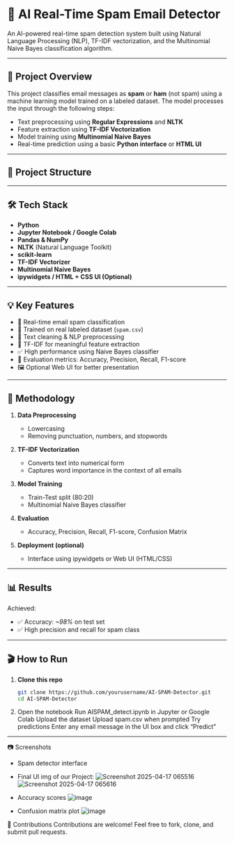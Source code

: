 # 📧 AI Real-Time Spam Email Detector

An AI-powered real-time spam detection system built using Natural Language Processing (NLP), TF-IDF vectorization, and the Multinomial Naive Bayes classification algorithm.

---

## 🚀 Project Overview

This project classifies email messages as **spam** or **ham** (not spam) using a machine learning model trained on a labeled dataset. The model processes the input through the following steps:

- Text preprocessing using **Regular Expressions** and **NLTK**
- Feature extraction using **TF-IDF Vectorization**
- Model training using **Multinomial Naive Bayes**
- Real-time prediction using a basic **Python interface** or **HTML UI**

---

## 📂 Project Structure



---

## 🛠️ Tech Stack

- **Python**
- **Jupyter Notebook / Google Colab**
- **Pandas & NumPy**
- **NLTK** (Natural Language Toolkit)
- **scikit-learn**
- **TF-IDF Vectorizer**
- **Multinomial Naive Bayes**
- **ipywidgets / HTML + CSS UI (Optional)**

---

## 💡 Key Features

- 📌 Real-time email spam classification
- 🧠 Trained on real labeled dataset (`spam.csv`)
- 🧹 Text cleaning & NLP preprocessing
- 🔎 TF-IDF for meaningful feature extraction
- ✅ High performance using Naive Bayes classifier
- 🎯 Evaluation metrics: Accuracy, Precision, Recall, F1-score
- 🖼️ Optional Web UI for better presentation

---

## 🧪 Methodology

1. **Data Preprocessing**
   - Lowercasing
   - Removing punctuation, numbers, and stopwords

2. **TF-IDF Vectorization**
   - Converts text into numerical form
   - Captures word importance in the context of all emails

3. **Model Training**
   - Train-Test split (80:20)
   - Multinomial Naive Bayes classifier

4. **Evaluation**
   - Accuracy, Precision, Recall, F1-score, Confusion Matrix

5. **Deployment (optional)**
   - Interface using ipywidgets or Web UI (HTML/CSS)

---

## 📊 Results

Achieved:
- ✅ Accuracy: *~98%* on test set
- ✅ High precision and recall for spam class

---

## 🎬 How to Run

1. **Clone this repo**
   ```bash
   git clone https://github.com/yourusername/AI-SPAM-Detector.git
   cd AI-SPAM-Detector
2. Open the notebook
Run AISPAM_detect.ipynb in Jupyter or Google Colab
Upload the dataset
Upload spam.csv when prompted
Try predictions
Enter any email message in the UI box and click “Predict”
---

📷 Screenshots
- Spam detector interface
- Final UI img of our Project: 
![Screenshot 2025-04-17 065516](https://github.com/user-attachments/assets/5a02d118-c6e5-448c-8b83-311be95188b2)
![Screenshot 2025-04-17 065616](https://github.com/user-attachments/assets/304e8edc-6b3b-4064-99e5-83c3bb434c34)


- Accuracy scores
![image](https://github.com/user-attachments/assets/65aecb04-b1d2-4f53-99b8-20195ac4b60a)

- Confusion matrix plot
![image](https://github.com/user-attachments/assets/18e08afe-e1d2-44f6-b274-96f4cedbf0d0)

🤝 Contributions
Contributions are welcome! Feel free to fork, clone, and submit pull requests.



